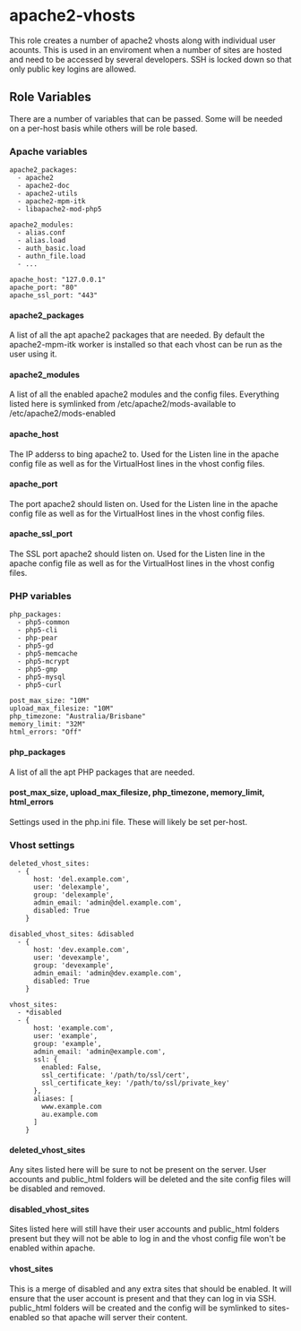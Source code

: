 apache2-vhosts
==============

This role creates a number of apache2 vhosts along with individual user acounts.
This is used in an enviroment when a number of sites are hosted and need to be
accessed by several developers. SSH is locked down so that only public key
logins are allowed.

Role Variables
--------------

There are a number of variables that can be passed. Some will be needed on a
per-host basis while others will be role based.

### Apache variables

    apache2_packages:
      - apache2
      - apache2-doc
      - apache2-utils
      - apache2-mpm-itk
      - libapache2-mod-php5

    apache2_modules:
      - alias.conf
      - alias.load
      - auth_basic.load
      - authn_file.load
      - ...

    apache_host: "127.0.0.1"
    apache_port: "80"
    apache_ssl_port: "443"

#### apache2_packages

A list of all the apt apache2 packages that are needed. By default the
apache2-mpm-itk worker is installed so that each vhost can be run as the user
using it.

#### apache2_modules

A list of all the enabled apache2 modules and the config files. Everything
listed here is symlinked from /etc/apache2/mods-available to
/etc/apache2/mods-enabled

#### apache_host

The IP adderss to bing apache2 to. Used for the Listen line in the apache config
file as well as for the VirtualHost lines in the vhost config files.

#### apache_port

The port apache2 should listen on. Used for the Listen line in the apache config
file as well as for the VirtualHost lines in the vhost config files.

#### apache_ssl_port

The SSL port apache2 should listen on. Used for the Listen line in the apache
config file as well as for the VirtualHost lines in the vhost config files.


### PHP variables

    php_packages:
      - php5-common
      - php5-cli
      - php-pear
      - php5-gd
      - php5-memcache
      - php5-mcrypt
      - php5-gmp
      - php5-mysql
      - php5-curl

    post_max_size: "10M"
    upload_max_filesize: "10M"
    php_timezone: "Australia/Brisbane"
    memory_limit: "32M"
    html_errors: "Off"

#### php_packages

A list of all the apt PHP packages that are needed.

#### post_max_size, upload_max_filesize, php_timezone, memory_limit, html_errors

Settings used in the php.ini file. These will likely be set per-host.


### Vhost settings

    deleted_vhost_sites:
      - {
          host: 'del.example.com',
          user: 'delexample',
          group: 'delexample',
          admin_email: 'admin@del.example.com',
          disabled: True
        }

    disabled_vhost_sites: &disabled
      - {
          host: 'dev.example.com',
          user: 'devexample',
          group: 'devexample',
          admin_email: 'admin@dev.example.com',
          disabled: True
        }

    vhost_sites:
      - *disabled
      - {
          host: 'example.com',
          user: 'example',
          group: 'example',
          admin_email: 'admin@example.com',
          ssl: {
            enabled: False,
            ssl_certificate: '/path/to/ssl/cert',
            ssl_certificate_key: '/path/to/ssl/private_key'
          },
          aliases: [
            www.example.com
            au.example.com
          ]
        }


#### deleted_vhost_sites

Any sites listed here will be sure to not be present on the server. User
accounts and public_html folders will be deleted and the site config files will
be disabled and removed.

#### disabled_vhost_sites

Sites listed here will still have their user accounts and public_html folders
present but they will not be able to log in and the vhost config file won't be
enabled within apache.

#### vhost_sites

This is a merge of disabled and any extra sites that should be enabled. It will
ensure that the user account is present and that they can log in via SSH.
public_html folders will be created and the config will be symlinked to
sites-enabled so that apache will server their content.

